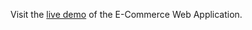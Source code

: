 <p>Visit the <a href="https://youtu.be/WGiLArjRSkk" target="_blank">live demo</a> of the E-Commerce Web Application.</p>
